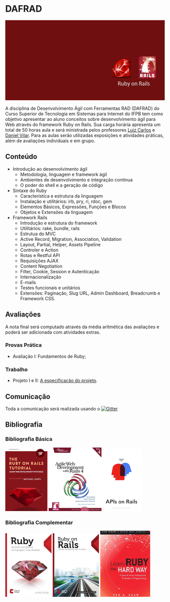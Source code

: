 # DAFRAD

![Banner da disciplina](assets/dafrad.png)

A disciplina de Desenvolvimento Ágil com Ferramentas RAD (DAFRAD) do Curso Superior de Tecnologia em Sistemas para Internet do IFPB tem como objetivo apresentar ao aluno conceitos sobre desenvolvimento ágil para Web através do framework Ruby on Rails. Sua carga horária apresenta um total de 50 horas aula e será ministrada pelos professores [Luiz Carlos]() e [Daniel Vilar](). Para as aulas serão utilizadas exposições e atividades práticas, além de avaliações individuais e em grupo.

## Conteúdo

* Introdução ao desenvolvimento ágil
  * Metodologia, linguagem e framework ágil
  * Ambientes de desenvolvimento e integração contínua
  * O poder do shell e a geração de código
* Sintaxe do Ruby
  * Característica e estrutura da linguagem
  * Instalação e utilitários: irb, pry, ri, rdoc, gem
  * Elementos Básicos, Expressões, Funções e Blocos
  * Objetos e Extensões da linguagem
* Framework Rails
  * Introdução e estrutura do framework
  * Utilitários: rake, bundle, rails
  * Estrutua do MVC
  * Active Record, Migration, Association, Validation
  * Layout, Partial, Helper, Assets Pipeline
  * Controler e Action
  * Rotas e Restful API
  * Requisições AJAX
  * Content Negotiation
  * Filter, Cookie, Session e Autenticação
  * Internacionalização
  * E-mails
  * Testes funcionais e unitários
  * Extensões: Paginação, Slug URL, Admin Dashboard, Breadcrumb e Framework CSS.

## Avaliações

A nota final será computado através da média aritmética das avaliações e poderá ser adicionada com atividades extras.

### Provas Prática
* Avaliação I: Fundamentos de Ruby;

### Trabalho
* Projeto I e II: [A especificação do projeto]().

## Comunicação
Toda a comunicação será realizada usando o [![Gitter](https://badges.gitter.im/Join%20Chat.svg)](https://gitter.im/ifpb/dafrad?utm_source=badge&utm_medium=badge&utm_campaign=pr-badge)

## Bibliografia

### Bibliografia Básica

[![Rails Tutorial](assets/rails-tutorial.png)](https://www.railstutorial.org/) [![Agile Rails](assets/agile-rails4.jpg)](https://pragprog.com/book/rails4/agile-web-development-with-rails-4)[![API on Rails](assets/api-on-rails.png)](http://apionrails.icalialabs.com/book)

### Bibliografia Complementar

[![Ruby Aprenda a Programar](assets/ruby.png)](http://www.casadocodigo.com.br/products/livro-ruby) [![Ruby On Rails Coloque sua aplicação nos trilhos](assets/rails.png)](http://www.casadocodigo.com.br/products/livro-ruby-on-rails) [![Learn Ruby The Hard Way](assets/hard-way.png)](http://learnrubythehardway.org/book/)

